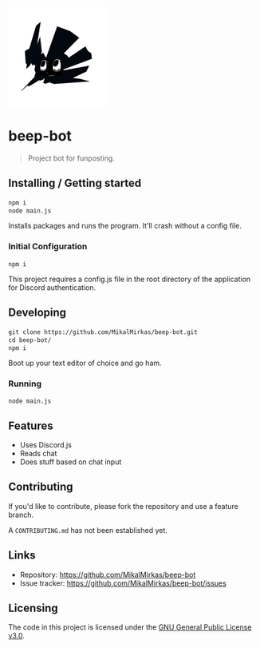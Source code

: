<img src="https://raw.githubusercontent.com/MikalMirkas/beep-bot/master/assets/images/beep-bot-icon.png" width="200">

# beep-bot
> Project bot for funposting.

## Installing / Getting started

```shell
npm i
node main.js
```
Installs packages and runs the program. It'll crash without a config file.

### Initial Configuration

`npm i`

This project requires a config.js file in the root directory of the application for Discord authentication.

## Developing

```shell
git clone https://github.com/MikalMirkas/beep-bot.git
cd beep-bot/
npm i
```

Boot up your text editor of choice and go ham.

### Running

```
node main.js
```

## Features

* Uses Discord.js
* Reads chat
* Does stuff based on chat input


## Contributing

If you'd like to contribute, please fork the repository and use a feature
branch.

A `CONTRIBUTING.md` has not been established yet.

## Links

- Repository: https://github.com/MikalMirkas/beep-bot
- Issue tracker: https://github.com/MikalMirkas/beep-bot/issues


## Licensing

The code in this project is licensed under the [GNU General Public License v3.0](https://github.com/MikalMirkas/beep-bot/blob/master/LICENSE).
